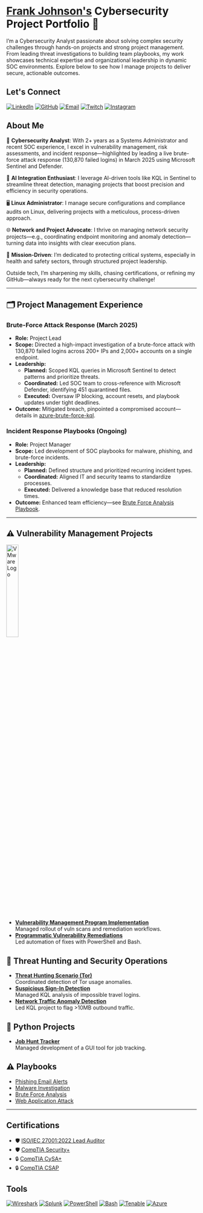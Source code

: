 # <a href="https://www.linkedin.com/in/cybersecurity101/">Frank Johnson's</a> Cybersecurity Project Portfolio 🔐

I’m a Cybersecurity Analyst passionate about solving complex security challenges through hands-on projects and strong project management. From leading threat investigations to building team playbooks, my work showcases technical expertise and organizational leadership in dynamic SOC environments. Explore below to see how I manage projects to deliver secure, actionable outcomes.

## Let's Connect

[![LinkedIn](https://img.shields.io/badge/LinkedIn-Connect-blue?logo=linkedin)](https://www.linkedin.com/in/cybersecurity101) [![GitHub](https://img.shields.io/badge/GitHub-FrankJohnson--cyber-lightgrey?logo=github)](https://github.com/FrankJohnson-cyber) [![Email](https://img.shields.io/badge/Email-FRANKJSEC%40gmail.com-red?logo=gmail)](mailto:FRANKJSEC@gmail.com) [![Twitch](https://img.shields.io/badge/Twitch-Follow-purple?logo=twitch)](https://www.twitch.tv/chesscoachnet) [![Instagram](https://img.shields.io/badge/Instagram-Follow-purple?logo=instagram)](https://www.instagram.com/chesscoachnet)

## About Me

🔐 **Cybersecurity Analyst**: With 2+ years as a Systems Administrator and recent SOC experience, I excel in vulnerability management, risk assessments, and incident response—highlighted by leading a live brute-force attack response (130,870 failed logins) in March 2025 using Microsoft Sentinel and Defender.

🤖 **AI Integration Enthusiast**: I leverage AI-driven tools like KQL in Sentinel to streamline threat detection, managing projects that boost precision and efficiency in security operations.

🖥️ **Linux Administrator**: I manage secure configurations and compliance audits on Linux, delivering projects with a meticulous, process-driven approach.

🌐 **Network and Project Advocate**: I thrive on managing network security projects—e.g., coordinating endpoint monitoring and anomaly detection—turning data into insights with clear execution plans.

🏥 **Mission-Driven**: I’m dedicated to protecting critical systems, especially in health and safety sectors, through structured project leadership.

Outside tech, I’m sharpening my skills, chasing certifications, or refining my GitHub—always ready for the next cybersecurity challenge!

---

## 🗂️ Project Management Experience

### Brute-Force Attack Response (March 2025)
- **Role:** Project Lead
- **Scope:** Directed a high-impact investigation of a brute-force attack with 130,870 failed logins across 200+ IPs and 2,000+ accounts on a single endpoint.
- **Leadership:**
  - **Planned:** Scoped KQL queries in Microsoft Sentinel to detect patterns and prioritize threats.
  - **Coordinated:** Led SOC team to cross-reference with Microsoft Defender, identifying 451 quarantined files.
  - **Executed:** Oversaw IP blocking, account resets, and playbook updates under tight deadlines.
- **Outcome:** Mitigated breach, pinpointed a compromised account—details in [azure-brute-force-kql](https://github.com/FrankJohnson-cyber/azure-brute-force-kql).

### Incident Response Playbooks (Ongoing)
- **Role:** Project Manager
- **Scope:** Led development of SOC playbooks for malware, phishing, and brute-force incidents.
- **Leadership:**
  - **Planned:** Defined structure and prioritized recurring incident types.
  - **Coordinated:** Aligned IT and security teams to standardize processes.
  - **Executed:** Delivered a knowledge base that reduced resolution times.
- **Outcome:** Enhanced team efficiency—see [Brute Force Analysis Playbook](https://github.com/FrankJohnson-cyber/Brute-Force-Analysis).

---

## ⚠️ Vulnerability Management Projects

<img src="https://www.x-od.com/wp-content/uploads/2023/10/VM-VRT-WHT.png" alt="VMware Logo" width="25%" style="pointer-events: none;">

- **[Vulnerability Management Program Implementation](https://github.com/frankjohnson-cyber/vulnerability-management-program-implementation)**  
  Managed rollout of vuln scans and remediation workflows.
- **[Programmatic Vulnerability Remediations](https://github.com/frankjohnson-cyber/programmatic-vulnerability-remediations)**  
  Led automation of fixes with PowerShell and Bash.

## 🚨 Threat Hunting and Security Operations

- **[Threat Hunting Scenario (Tor)](https://github.com/FrankJohnson-cyber/threat-hunting-tor2)**  
  Coordinated detection of Tor usage anomalies.
- **[Suspicious Sign-In Detection](https://github.com/FrankJohnson-cyber/suspicious-signin-kql)**  
  Managed KQL analysis of impossible travel logins.
- **[Network Traffic Anomaly Detection](https://github.com/FrankJohnson-cyber/network-anomaly-kql)**  
  Led KQL project to flag >10MB outbound traffic.

## 🐍 Python Projects

- **[Job Hunt Tracker](https://github.com/FrankJohnson-cyber/job_hunt_tracker)**  
  Managed development of a GUI tool for job tracking.

## ⚠️ Playbooks

- [Phishing Email Alerts](https://github.com/FrankJohnson-cyber/Phishing-Email-Alert-Playbook)
- [Malware Investigation](https://github.com/FrankJohnson-cyber/Malware-Investigation)
- [Brute Force Analysis](https://github.com/FrankJohnson-cyber/Brute-Force-Analysis)
- [Web Application Attack](https://github.com/FrankJohnson-cyber/Web-Application-Attack)

---

## Certifications

- 🛡️ [ISO/IEC 27001:2022 Lead Auditor](https://www.credly.com/badges/4045c671-c708-4602-91ce-10cbbcf04a33/public_url)
- 🛡️ [CompTIA Security+](https://www.credly.com/badges/eb668a6e-07f8-4401-b7dd-256d0649fab8/public_url)
- 🔒 [CompTIA CySA+](https://www.credly.com/badges/578cf8cb-fc6a-458f-aa77-f5c50524dfd2/public_url)
- 🔒 [CompTIA CSAP](https://www.credly.com/badges/571b01d0-56d5-4690-9f24-c6cacb5614b2/public_url)

## Tools

[![Wireshark](https://img.shields.io/badge/-Wireshark-1679A1?logo=wireshark)](https://www.wireshark.org/) [![Splunk](https://img.shields.io/badge/-Splunk-000000?logo=splunk)](https://www.splunk.com/) [![PowerShell](https://img.shields.io/badge/-PowerShell-5391FE?logo=powershell)](https://learn.microsoft.com/en-us/powershell/) [![Bash](https://img.shields.io/badge/-Bash-4EAA25?logo=gnu-bash)](https://www.gnu.org/software/bash/) [![Tenable](https://img.shields.io/badge/-Tenable-0082FC?logo=tenable)](https://www.tenable.com/) [![Azure](https://img.shields.io/badge/-Azure-0078D4?logo=microsoftazure)](https://azure.microsoft.com/)
